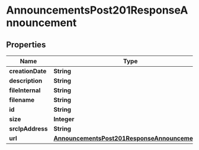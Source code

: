 

# AnnouncementsPost201ResponseAnnouncement


## Properties

| Name | Type | Description | Notes |
|------------ | ------------- | ------------- | -------------|
|**creationDate** | **String** |  |  [optional] |
|**description** | **String** |  |  [optional] |
|**fileInternal** | **String** |  |  [optional] |
|**filename** | **String** |  |  [optional] |
|**id** | **String** |  |  [optional] |
|**size** | **Integer** |  |  [optional] |
|**srcIpAddress** | **String** |  |  [optional] |
|**url** | [**AnnouncementsPost201ResponseAnnouncementUrl**](AnnouncementsPost201ResponseAnnouncementUrl.md) |  |  [optional] |



